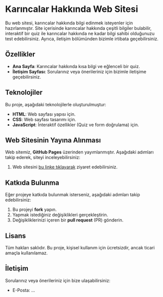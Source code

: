 # Karıncalar Hakkında Web Sitesi

Bu web sitesi, karıncalar hakkında bilgi edinmek isteyenler için hazırlanmıştır. Site içerisinde karıncalar hakkında çeşitli bilgiler bulabilir, interaktif bir quiz ile karıncalar hakkında ne kadar bilgi sahibi olduğunuzu test edebilirsiniz. Ayrıca, iletişim bölümünden bizimle irtibata geçebilirsiniz.

## Özellikler
- **Ana Sayfa**: Karıncalar hakkında kısa bilgi ve eğlenceli bir quiz.
- **İletişim Sayfası**: Sorularınız veya önerileriniz için bizimle iletişime geçebilirsiniz.
  
## Teknolojiler
Bu proje, aşağıdaki teknolojilerle oluşturulmuştur:
- **HTML**: Web sayfası yapısı için.
- **CSS**: Web sayfası tasarımı için.
- **JavaScript**: İnteraktif özellikler (Quiz ve form doğrulama) için.

## Web Sitesinin Yayına Alınması
Web sitemiz, **GitHub Pages** üzerinden yayımlanmıştır. Aşağıdaki adımları takip ederek, siteyi inceleyebilirsiniz:

1. Web sitesini [bu linke tıklayarak](https://TahaArda.github.io/kar-ncaweb-web) ziyaret edebilirsiniz.

## Katkıda Bulunma
Eğer projeye katkıda bulunmak isterseniz, aşağıdaki adımları takip edebilirsiniz:

1. Bu projeyi **fork** yapın.
2. Yapmak istediğiniz değişiklikleri gerçekleştirin.
3. Değişikliklerinizi içeren bir **pull request** (PR) gönderin.

## Lisans
Tüm hakları saklıdır. Bu proje, kişisel kullanım için ücretsizdir, ancak ticari amaçla kullanılamaz.

## İletişim
Sorularınız veya önerileriniz için bize ulaşabilirsiniz:
- E-Posta: ...
